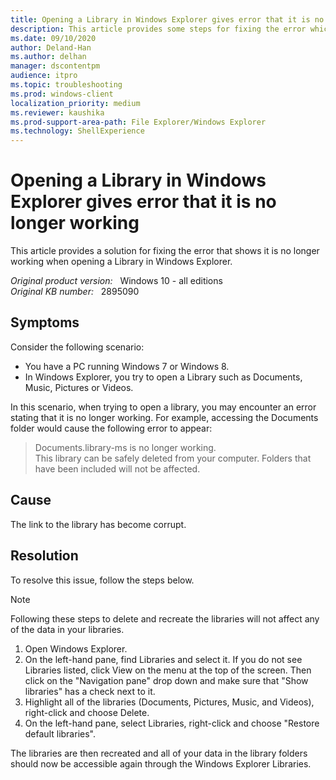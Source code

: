 ```yaml
---
title: Opening a Library in Windows Explorer gives error that it is no longer working
description: This article provides some steps for fixing the error which shows it is no longer working when opening a Library in Windows Explorer.
ms.date: 09/10/2020
author: Deland-Han
ms.author: delhan 
manager: dscontentpm
audience: itpro
ms.topic: troubleshooting
ms.prod: windows-client
localization_priority: medium
ms.reviewer: kaushika
ms.prod-support-area-path: File Explorer/Windows Explorer
ms.technology: ShellExperience
---
```

# Opening a Library in Windows Explorer gives error that it is no longer working

This article provides a solution for fixing the error that shows it is no longer working when opening a Library in Windows Explorer.

_Original product version:_ &nbsp; Windows 10 - all editions  
_Original KB number:_ &nbsp; 2895090

## Symptoms

Consider the following scenario:
- You have a PC running Windows 7 or Windows 8.
- In Windows Explorer, you try to open a Library such as Documents, Music, Pictures or Videos.  

In this scenario, when trying to open a library, you may encounter an error stating that it is no longer working. For example, accessing the Documents folder would cause the following error to appear:

  > Documents.library-ms is no longer working.  
  This library can be safely deleted from your computer. Folders that have been included will not be affected.

## Cause

The link to the library has become corrupt.

## Resolution

To resolve this issue, follow the steps below.

> [!NOTE]
> Following these steps to delete and recreate the libraries will not affect any of the data in your libraries.  

1. Open Windows Explorer.
2. On the left-hand pane, find Libraries and select it. If you do not see Libraries listed, click View on the menu at the top of the screen. Then click on the "Navigation pane" drop down and make sure that "Show libraries" has a check next to it.
3. Highlight all of the libraries (Documents, Pictures, Music, and Videos), right-click and choose Delete.
4. On the left-hand pane, select Libraries, right-click and choose "Restore default libraries".  

The libraries are then recreated and all of your data in the library folders should now be accessible again through the Windows Explorer Libraries.
